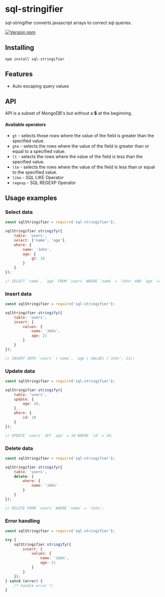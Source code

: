 # sql-stringifier

sql-stringifier converts javascript arrays to correct sql queries.

[![Version npm](https://img.shields.io/npm/v/sql-stringifier.svg)](https://www.npmjs.com/package/sql-stringifier)

## Installing

```
npm install sql-stringifier
```

## Features

  * Auto escaping query values

## API

API is a subset of MongoDB's but without a **$** at the beginning.

#### Available operators
- `gt` - selects those rows where the value of the field is greater than the specified value.
- `gte` - selects the rows where the value of the field is greater than or equal to a specified value.
- `lt` - selects the rows where the value of the field is less than the specified value.
- `lte` - selects the rows where the value of the field is less than or equal to the specified value.
- `like` - SQL LIKE Operator
- `regexp` - SQL REGEXP Operator

## Usage examples

### Select data

```js
const sqlStringifier = require('sql-stringifier');

sqlStringifier.stringify({
    table: 'users',
    select: ['name', 'age'],
    where: {
        name: 'John',
        age: {
            gt: 18
        }
    }
});

// SELECT `name`, `age` FROM `users` WHERE `name` = 'John' AND `age` >= 18;
```

### Insert data

```js
const sqlStringifier = require('sql-stringifier');

sqlStringifier.stringify({
    table: 'users',
    insert: {
        values: {
            name: 'John',
            age: 21
        }
    }
});

// INSERT INTO `users` (`name`, `age`) VALUES ('John', 21);
```
### Update data

```js
const sqlStringifier = require('sql-stringifier');

sqlStringifier.stringify({
    table: 'users',
    update: {
        age: 18,
    },
    where: {
        id: 10
    }
});

// UPDATE `users` SET `age` = 18 WHERE `id` = 10;
```

### Delete data

```js
const sqlStringifier = require('sql-stringifier');

sqlStringifier.stringify({
    table: 'users',
    delete: {
        where: {
            name: 'John'
        }
    }
});

// DELETE FROM `users` WHERE `name` = 'John';
```

### Error handling

```js
const sqlStringifier = require('sql-stringifier');

try {
    sqlStringifier.stringify({
        insert: {
            values: {
                name: 'John',
                age: 21
            }
        }
    });
} catch (error) {
    /* handle error */
}
```